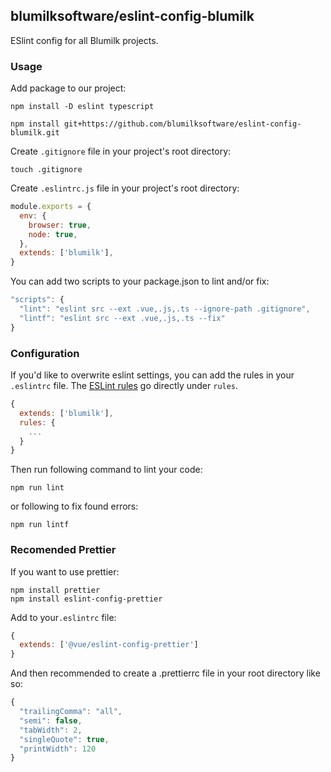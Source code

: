 ## blumilksoftware/eslint-config-blumilk
ESlint config for all Blumilk projects.

### Usage
Add package to our project:
```shell
npm install -D eslint typescript

npm install git+https://github.com/blumilksoftware/eslint-config-blumilk.git
```

Create `.gitignore` file in your project's root directory:
```shell
touch .gitignore
```

Create `.eslintrc.js` file in your project's root directory:
```js
module.exports = {
  env: {
    browser: true,
    node: true,
  },
  extends: ['blumilk'],
}
```

You can add two scripts to your package.json to lint and/or fix:
```js
"scripts": {
  "lint": "eslint src --ext .vue,.js,.ts --ignore-path .gitignore",
  "lintf": "eslint src --ext .vue,.js,.ts --fix"
}
```

### Configuration
If you'd like to overwrite eslint settings, you can add the rules in your `.eslintrc` file. The [ESLint rules](https://eslint.org/docs/rules/) go directly under `rules`.

```js
{
  extends: ['blumilk'],
  rules: {
    ...
  }
}
```

Then run following command to lint your code:
```shell
npm run lint
```

or following to fix found errors:
```shell
npm run lintf
```

### Recomended Prettier
If you want to use prettier:
```shell
npm install prettier
npm install eslint-config-prettier
```

Add to your`.eslintrc` file:
```js
{
  extends: ['@vue/eslint-config-prettier']
}
```

And then recommended to create a .prettierrc file in your root directory like so:
```js
{
  "trailingComma": "all",
  "semi": false,
  "tabWidth": 2,
  "singleQuote": true,
  "printWidth": 120
}
```